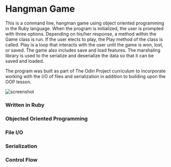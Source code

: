 # Hangman Game 

This is a command line, hangman game using object oriented programming in the Ruby language. When the program is initialized, the user is prompted with three options. Depending on his/her response, a method within the Game class is run. If the user elects to play, the Play method of the class is called. Play is a loop that interacts with the user until the game is won, lost, or saved. The game also includes save and load features. The marshaling library is used to the serialize and deserialize the data so that it can be saved and loaded. 

The program was built as part of The Odin Project curriculum to incorporate working with the I/O of files and serialization in addition to building upon the OOP lesson.

![screenshot](https://cloud.githubusercontent.com/assets/23216543/23180147/6a015cbe-f83e-11e6-96bf-3035997e41dd.png)

### Written in Ruby 

### Objected Oriented Programming

### File I/O

### Serialization

### Control Flow

